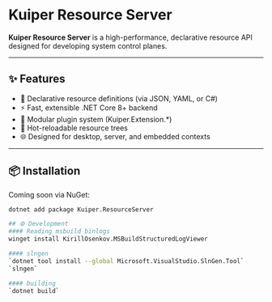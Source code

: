 # Kuiper Resource Server

**Kuiper Resource Server** is a high-performance, declarative resource API designed for developing system control planes.

---

## ✨ Features
- 🔧 Declarative resource definitions (via JSON, YAML, or C#)
- ⚡ Fast, extensible .NET Core 8+ backend
- 🧩 Modular plugin system (Kuiper.Extension.*)
- 📂 Hot-reloadable resource trees
- 🌐 Designed for desktop, server, and embedded contexts

---

## 📦 Installation

Coming soon via NuGet:

```bash
dotnet add package Kuiper.ResourceServer

## ⚙️ Development
#### Reading msbuild binlogs
winget install KirillOsenkov.MSBuildStructuredLogViewer

#### slngen
`dotnet tool install --global Microsoft.VisualStudio.SlnGen.Tool`
`slngen`

#### building
`dotnet build`